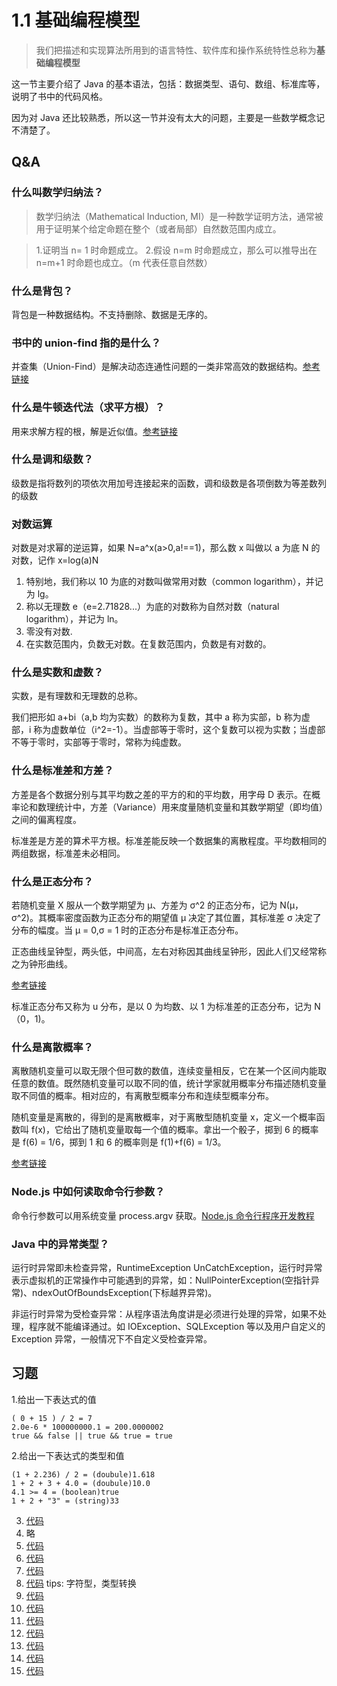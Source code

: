 # 1.1 基础编程模型

> 我们把描述和实现算法所用到的语言特性、软件库和操作系统特性总称为**基础编程模型**

这一节主要介绍了 Java 的基本语法，包括：数据类型、语句、数组、标准库等，说明了书中的代码风格。

因为对 Java 还比较熟悉，所以这一节并没有太大的问题，主要是一些数学概念记不清楚了。

## Q&A

### 什么叫数学归纳法？

> 数学归纳法（Mathematical Induction, MI）是一种数学证明方法，通常被用于证明某个给定命题在整个（或者局部）自然数范围内成立。

> 1.证明当 n= 1 时命题成立。 2.假设 n=m 时命题成立，那么可以推导出在 n=m+1 时命题也成立。（m 代表任意自然数）

### 什么是背包？

背包是一种数据结构。不支持删除、数据是无序的。

### 书中的 union-find 指的是什么？

并查集（Union-Find）是解决动态连通性问题的一类非常高效的数据结构。[参考链接](https://blog.csdn.net/guoziqing506/article/details/78752557)

### 什么是牛顿迭代法（求平方根）？

用来求解方程的根，解是近似值。[参考链接](https://www.zhihu.com/question/20690553)

### 什么是调和级数？

级数是指将数列的项依次用加号连接起来的函数，调和级数是各项倒数为等差数列的级数

### 对数运算

对数是对求幂的逆运算，如果 N=a^x(a>0,a!==1)，那么数 x 叫做以 a 为底 N 的对数，记作 x=log(a)N

1.  特别地，我们称以 10 为底的对数叫做常用对数（common logarithm），并记为 lg。
2.  称以无理数 e（e=2.71828...）为底的对数称为自然对数（natural logarithm），并记为 ln。
3.  零没有对数.
4.  在实数范围内，负数无对数。在复数范围内，负数是有对数的。

### 什么是实数和虚数？

实数，是有理数和无理数的总称。

我们把形如 a+bi（a,b 均为实数）的数称为复数，其中 a 称为实部，b 称为虚部，i 称为虚数单位（i^2=-1）。当虚部等于零时，这个复数可以视为实数；当虚部不等于零时，实部等于零时，常称为纯虚数。

### 什么是标准差和方差？

方差是各个数据分别与其平均数之差的平方的和的平均数，用字母 D 表示。在概率论和数理统计中，方差（Variance）用来度量随机变量和其数学期望（即均值）之间的偏离程度。

标准差是方差的算术平方根。标准差能反映一个数据集的离散程度。平均数相同的两组数据，标准差未必相同。

### 什么是正态分布？

若随机变量 X 服从一个数学期望为 μ、方差为 σ^2 的正态分布，记为 N(μ，σ^2)。其概率密度函数为正态分布的期望值 μ 决定了其位置，其标准差 σ 决定了分布的幅度。当 μ = 0,σ = 1 时的正态分布是标准正态分布。

正态曲线呈钟型，两头低，中间高，左右对称因其曲线呈钟形，因此人们又经常称之为钟形曲线。

[参考链接](https://www.zhihu.com/question/26854682)

标准正态分布又称为 u 分布，是以 0 为均数、以 1 为标准差的正态分布，记为 N（0，1)。

### 什么是离散概率？

离散随机变量可以取无限个但可数的数值，连续变量相反，它在某一个区间内能取任意的数值。既然随机变量可以取不同的值，统计学家就用概率分布描述随机变量取不同值的概率。相对应的，有离散型概率分布和连续型概率分布。

随机变量是离散的，得到的是离散概率，对于离散型随机变量 x，定义一个概率函数叫 f(x)，它给出了随机变量取每一个值的概率。拿出一个骰子，掷到 6 的概率是 f(6) = 1/6，掷到 1 和 6 的概率则是 f(1)+f(6) = 1/3。

[参考链接](https://baike.baidu.com/item/%E7%A6%BB%E6%95%A3%E6%80%A7%E9%9A%8F%E6%9C%BA%E5%8F%98%E9%87%8F/5977114?fromtitle=%E7%A6%BB%E6%95%A3%E5%9E%8B%E9%9A%8F%E6%9C%BA%E5%8F%98%E9%87%8F&fromid=9980865&fr=aladdin)

### Node.js 中如何读取命令行参数？

命令行参数可以用系统变量 process.argv 获取。[Node.js 命令行程序开发教程](http://www.ruanyifeng.com/blog/2015/05/command-line-with-node.html)

### Java 中的异常类型？

运行时异常即未检查异常，RuntimeException UnCatchException，运行时异常表示虚拟机的正常操作中可能遇到的异常，如：NullPointerException(空指针异常)、ndexOutOfBoundsException(下标越界异常)。

非运行时异常为受检查异常：从程序语法角度讲是必须进行处理的异常，如果不处理，程序就不能编译通过。如 IOException、SQLException 等以及用户自定义的 Exception 异常，一般情况下不自定义受检查异常。

## 习题

1.给出一下表达式的值

```
( 0 + 15 ) / 2 = 7
2.0e-6 * 100000000.1 = 200.0000002
true && false || true && true = true
```

2.给出一下表达式的类型和值

```
(1 + 2.236) / 2 = (doubule)1.618
1 + 2 + 3 + 4.0 = (doubule)10.0
4.1 >= 4 = (boolean)true
1 + 2 + "3" = (string)33
```

3.  [代码](./Ex03.java)
4.  略
5.  [代码](./Ex05.java)
6.  [代码](./Ex06.java)
7.  [代码](./Ex07.java)
8.  [代码](./Ex08.java) tips: 字符型，类型转换
9.  [代码](./Ex09.java)
10. [代码](./Ex11.java)
11. [代码](./Ex12.java)
12. [代码](./Ex13.java)
13. [代码](./Ex14.java)
14. [代码](./Ex15.java)
15. [代码](./Ex16.java)
